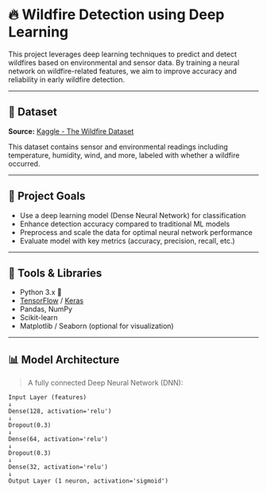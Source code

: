 # 🔥 Wildfire Detection using Deep Learning

This project leverages deep learning techniques to predict and detect wildfires based on environmental and sensor data. By training a neural network on wildfire-related features, we aim to improve accuracy and reliability in early wildfire detection.

---

## 📁 Dataset

**Source:** [Kaggle - The Wildfire Dataset](https://www.kaggle.com/datasets/elmadafri/the-wildfire-dataset)

This dataset contains sensor and environmental readings including temperature, humidity, wind, and more, labeled with whether a wildfire occurred.

---

## 🎯 Project Goals

- Use a deep learning model (Dense Neural Network) for classification
- Enhance detection accuracy compared to traditional ML models
- Preprocess and scale the data for optimal neural network performance
- Evaluate model with key metrics (accuracy, precision, recall, etc.)

---

## 🧰 Tools & Libraries

- Python 3.x 🐍
- [TensorFlow](https://www.tensorflow.org/) / [Keras](https://keras.io/)
- Pandas, NumPy
- Scikit-learn
- Matplotlib / Seaborn (optional for visualization)

---

## 📊 Model Architecture

> A fully connected Deep Neural Network (DNN):

```text
Input Layer (features)
↓
Dense(128, activation='relu')
↓
Dropout(0.3)
↓
Dense(64, activation='relu')
↓
Dropout(0.3)
↓
Dense(32, activation='relu')
↓
Output Layer (1 neuron, activation='sigmoid')
